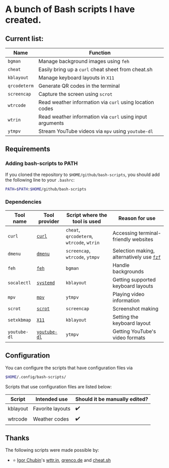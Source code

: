# A bunch of Bash scripts I have created.

## Current list:

| Name         | Function                                                  |
| -            | -                                                         |
| `bgman`      | Manage background images using `feh`                      |
| `cheat`      | Easily bring up a `curl` cheat sheet from cheat.sh        |
| `kblayout`   | Manage keyboard layouts in `X11`                          |
| `qrcodeterm` | Generate QR codes in the terminal                         |
| `screencap`  | Capture the screen using `scrot`                          |
| `wtrcode`    | Read weather information via `curl` using location codes  |
| `wtrin`      | Read weather information via `curl` using input arguments |
| `ytmpv`      | Stream YouTube videos via `mpv` using `youtube-dl`        |

## Requirements

### Adding bash-scripts to PATH

If you cloned the repository to `$HOME/github/bash-scripts`, you should add the following line to your `.bashrc`:

```sh
PATH=$PATH:$HOME/github/bash-scripts
```

### Dependencies

| Tool name    | Tool provider                                                            | Script where the tool is used             | Reason for use                                                               |
| -            | -                                                                        | -                                         | -                                                                            |
| `curl`       | [`curl`](https://curl.se/)                                               | `cheat`, `qrcodeterm`, `wtrcode`, `wtrin` | Accessing terminal-friendly websites                                         |
| `dmenu`      | [`dmenu`](https://tools.suckless.org/dmenu/)                             | `screencap`, `wtrcode`, `ytmpv`           | Selection making, alternatively use [`fzf`](https://github.com/junegunn/fzf) |
| `feh`        | [`feh`](https://github.com/derf/feh)                                     | `bgman`                                   | Handle backgrounds                                                           |
| `socalectl`  | [`systemd`](https://systemd.io/)                                         | `kblayout`                                | Getting supported keyboard layouts                                           |
| `mpv`        | [`mpv`](https://mpv.io/)                                                 | `ytmpv`                                   | Playing video information                                                    |
| `scrot`      | [`scrot`](https://manpages.ubuntu.com/manpages/xenial/man1/scrot.1.html) | `screencap`                               | Screenshot making                                                            |
| `setxkbmap`  | [`X11`](https://www.x.org/wiki/)                                         | `kblayout`                                | Setting the keyboard layout                                                  |
| `youtube-dl` | [`youtube-dl`](https://youtube-dl.org/)                                  | `ytmpv`                                   | Getting YouTube's video formats                                              |

## Configuration

You can configure the scripts that have configuration files via
```sh
$HOME/.config/bash-scripts/
```

Scripts that use configuration files are listed below:

| Script             | Intended use                      | Should it be manually edited? |
| -                  | -                                 | -                             |
| kblayout           | Favorite layouts                  | ✔️                             |
| wtrcode            | Weather codes                     | ✔️                             |

## Thanks

The following scripts were made possible by:

- ⭐ [Igor Chubin](https://github.com/chubin)'s [wttr.in](https://github.com/chubin/wttr.in), [qrenco.de](https://github.com/chubin/qrenco.de) and [cheat.sh](https://github.com/chubin/cheat.sh)
